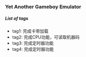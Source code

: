 ### Yet Another Gameboy Emulator
##### List of tags
+ tag1: 完成卡带加载
+ tag2: 完成CPU功能，可读取机器码
+ tag3: 完成定时器功能 
+ tag4: 完成定时器功能 
